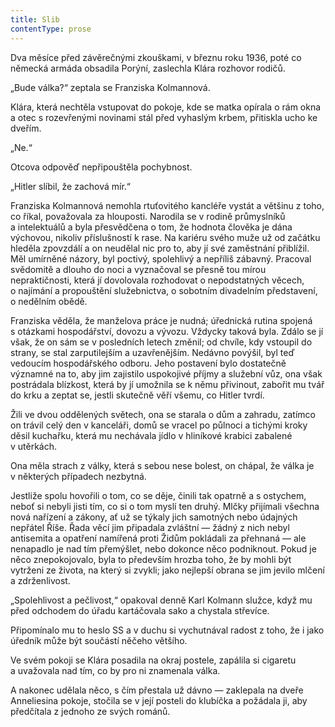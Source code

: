 ```yaml
---
title: Slib
contentType: prose
---
```


<section>

Dva měsíce před závěrečnými zkouškami, v březnu roku 1936, poté co německá armáda obsadila Porýní, zaslechla Klára rozhovor rodičů.

„Bude válka?“ zeptala se Franziska Kolmannová.

Klára, která nechtěla vstupovat do pokoje, kde se matka opírala o rám okna a otec s rozevřenými novinami stál před vyhaslým krbem, přitiskla ucho ke dveřím.

„Ne.“

Otcova odpověď nepřipouštěla pochybnost.

„Hitler slíbil, že zachová mír.“

Franziska Kolmannová nemohla rtuťovitého kancléře vystát a většinu z toho, co říkal, považovala za hlouposti. Narodila se v rodině průmyslníků a intelektuálů a byla přesvědčena o tom, že hodnota člověka je dána výchovou, nikoliv příslušností k rase. Na kariéru svého muže už od začátku hleděla zpovzdálí a on neudělal nic pro to, aby jí své zaměstnání přiblížil. Měl umírněné názory, byl poctivý, spolehlivý a nepříliš zábavný. Pracoval svědomitě a dlouho do noci a vyznačoval se přesně tou mírou nepraktičnosti, která jí dovolovala rozhodovat o nepodstatných věcech, o najímání a propouštění služebnictva, o sobotním divadelním představení, o nedělním obědě.

Franziska věděla, že manželova práce je nudná; úřednická rutina spojená s otázkami hospodářství, dovozu a vývozu. Vždycky taková byla. Zdálo se jí však, že on sám se v posledních letech změnil; od chvíle, kdy vstoupil do strany, se stal zarputilejším a uzavřenějším. Nedávno povýšil, byl teď vedoucím hospodářského odboru. Jeho postavení bylo dostatečně významné na to, aby jim zajistilo uspokojivé příjmy a služební vůz, ona však postrádala blízkost, která by jí umožnila se k němu přivinout, zabořit mu tvář do krku a zeptat se, jestli skutečně věří všemu, co Hitler tvrdí.

Žili ve dvou oddělených světech, ona se starala o dům a zahradu, zatímco on trávil celý den v kanceláři, domů se vracel po půlnoci a tichými kroky děsil kuchařku, která mu nechávala jídlo v hliníkové krabici zabalené v utěrkách.

Ona měla strach z války, která s sebou nese bolest, on chápal, že válka je v některých případech nezbytná.

Jestliže spolu hovořili o tom, co se děje, činili tak opatrně a s ostychem, neboť si nebyli jisti tím, co si o tom myslí ten druhý. Mlčky přijímali všechna nová nařízení a zákony, ať už se týkaly jich samotných nebo údajných nepřátel Říše. Řada věcí jim připadala zvláštní — žádný z nich nebyl antisemita a opatření namířená proti Židům pokládali za přehnaná — ale nenapadlo je nad tím přemýšlet, nebo dokonce něco podniknout. Pokud je něco znepokojovalo, byla to především hrozba toho, že by mohli být vytrženi ze života, na který si zvykli; jako nejlepší obrana se jim jevilo mlčení a zdrženlivost.

„Spolehlivost a pečlivost,“ opakoval denně Karl Kolmann služce, když mu před odchodem do úřadu kartáčovala sako a chystala střevíce.

Připomínalo mu to heslo SS a v duchu si vychutnával radost z toho, že i jako úředník může být součástí něčeho většího.

Ve svém pokoji se Klára posadila na okraj postele, zapálila si cigaretu a uvažovala nad tím, co by pro ni znamenala válka.

A nakonec udělala něco, s čím přestala už dávno — zaklepala na dveře Anneliesina pokoje, stočila se v její posteli do klubíčka a požádala ji, aby předčítala z jednoho ze svých románů.

</section>
